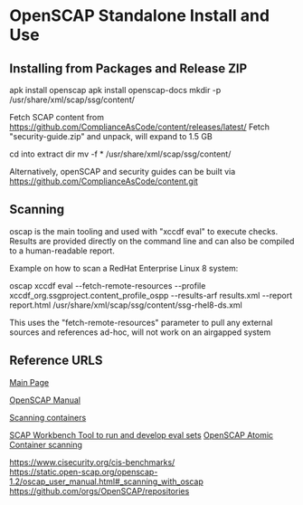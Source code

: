 # OpenSCAP Standalone Install and Use

## Installing from Packages and Release ZIP

apk install openscap
apk install openscap-docs
mkdir -p /usr/share/xml/scap/ssg/content/

Fetch SCAP content from https://github.com/ComplianceAsCode/content/releases/latest/
Fetch "security-guide.zip" and unpack, will expand to 1.5 GB

cd into extract dir
mv -f * /usr/share/xml/scap/ssg/content/

Alternatively, openSCAP and security guides can be built via https://github.com/ComplianceAsCode/content.git 

## Scanning 

oscap is the main tooling and used with "xccdf eval" to execute checks. Results are provided directly on the command line and can also be compiled to a human-readable report.


Example on how to scan a RedHat Enterprise Linux 8 system:

oscap xccdf eval --fetch-remote-resources --profile xccdf_org.ssgproject.content_profile_ospp --results-arf results.xml --report report.html /usr/share/xml/scap/ssg/content/ssg-rhel8-ds.xml

This uses the "fetch-remote-resources" parameter to pull any external sources and references ad-hoc, will not work on an airgapped system

## Reference URLS

[Main Page](https://github.com/OpenSCAP/openscap)

[OpenSCAP Manual](https://github.com/OpenSCAP/openscap/blob/maint-1.3/docs/manual/manual.adoc)

[Scanning containers](https://access.redhat.com/documentation/en-us/red_hat_enterprise_linux/7/html/security_guide/scanning-container-and-container-images-for-vulnerabilities_scanning-the-system-for-configuration-compliance-and-vulnerabilities)

[SCAP Workbench Tool to run and develop eval sets](https://www.open-scap.org/tools/scap-workbench/)
[OpenSCAP Atomic Container scanning](https://developers.redhat.com/blog/2016/05/02/introducing-atomic-scan-container-vulnerability-detection)


https://www.cisecurity.org/cis-benchmarks/	
https://static.open-scap.org/openscap-1.2/oscap_user_manual.html#_scanning_with_oscap
https://github.com/orgs/OpenSCAP/repositories

